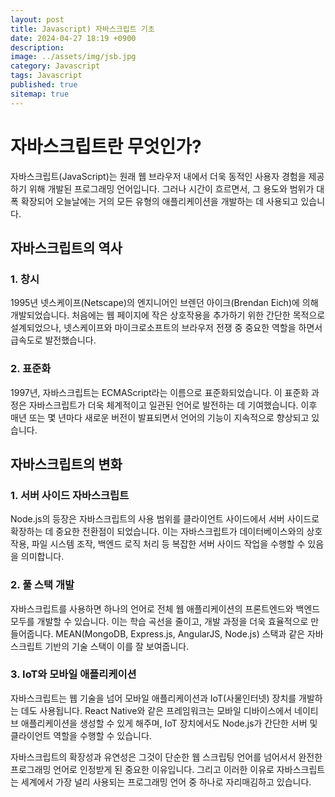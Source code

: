 ```yaml
---
layout: post
title: Javascript) 자바스크립트 기초
date: 2024-04-27 18:19 +0900
description: 
image: ../assets/img/jsb.jpg
category: Javascript
tags: Javascript
published: true
sitemap: true
---
```


# 자바스크립트란 무엇인가?

자바스크립트(JavaScript)는 원래 웹 브라우저 내에서 더욱 동적인 사용자 경험을 제공하기 위해 개발된 프로그래밍 언어입니다. 그러나 시간이 흐르면서, 그 용도와 범위가 대폭 확장되어 오늘날에는 거의 모든 유형의 애플리케이션을 개발하는 데 사용되고 있습니다.

## 자바스크립트의 역사
### 1. 창시
1995년 넷스케이프(Netscape)의 엔지니어인 브렌던 아이크(Brendan Eich)에 의해 개발되었습니다. 처음에는 웹 페이지에 작은 상호작용을 추가하기 위한 간단한 목적으로 설계되었으나, 넷스케이프와 마이크로소프트의 브라우저 전쟁 중 중요한 역할을 하면서 급속도로 발전했습니다.
### 2. 표준화
1997년, 자바스크립트는 ECMAScript라는 이름으로 표준화되었습니다. 이 표준화 과정은 자바스크립트가 더욱 체계적이고 일관된 언어로 발전하는 데 기여했습니다. 이후 매년 또는 몇 년마다 새로운 버전이 발표되면서 언어의 기능이 지속적으로 향상되고 있습니다.

## 자바스크립트의 변화
### 1. 서버 사이드 자바스크립트
Node.js의 등장은 자바스크립트의 사용 범위를 클라이언트 사이드에서 서버 사이드로 확장하는 데 중요한 전환점이 되었습니다. 이는 자바스크립트가 데이터베이스와의 상호 작용, 파일 시스템 조작, 백엔드 로직 처리 등 복잡한 서버 사이드 작업을 수행할 수 있음을 의미합니다.
### 2. 풀 스택 개발
자바스크립트를 사용하면 하나의 언어로 전체 웹 애플리케이션의 프론트엔드와 백엔드 모두를 개발할 수 있습니다. 이는 학습 곡선을 줄이고, 개발 과정을 더욱 효율적으로 만들어줍니다. MEAN(MongoDB, Express.js, AngularJS, Node.js) 스택과 같은 자바스크립트 기반의 기술 스택이 이를 잘 보여줍니다.
### 3. IoT와 모바일 애플리케이션
자바스크립트는 웹 기술을 넘어 모바일 애플리케이션과 IoT(사물인터넷) 장치를 개발하는 데도 사용됩니다. React Native와 같은 프레임워크는 모바일 디바이스에서 네이티브 애플리케이션을 생성할 수 있게 해주며, IoT 장치에서도 Node.js가 간단한 서버 및 클라이언트 역할을 수행할 수 있습니다.

자바스크립트의 확장성과 유연성은 그것이 단순한 웹 스크립팅 언어를 넘어서서 완전한 프로그래밍 언어로 인정받게 된 중요한 이유입니다. 그리고 이러한 이유로 자바스크립트는 세계에서 가장 널리 사용되는 프로그래밍 언어 중 하나로 자리매김하고 있습니다.

